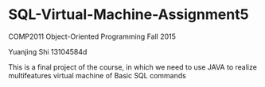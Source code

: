 # SQL-Virtual-Machine-Assignment5

COMP2011 Object-Oriented Programming Fall 2015

Yuanjing Shi 
13104584d

This is a final project of the course, in which we need to use JAVA to realize multifeatures virtual machine of Basic SQL commands 
